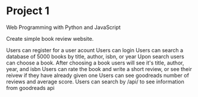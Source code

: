 # Project 1

Web Programming with Python and JavaScript

Create simple book review website.

Users can register for a user acount
Users can login
Users can search a database of 5000 books by title, author, isbn, or year
Upon search users can choose a book.
After choosing a book users will see it's title, author, year, and isbn
Users can rate the book and write a short review, or see their reivew if they have already given one
Users can see goodreads number of reviews and average score.
Users can search by /api/<isbn> to see information from goodreads api
